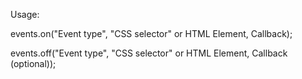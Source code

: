 Usage:

events.on("Event type", "CSS selector" or HTML Element, Callback);

events.off("Event type", "CSS selector" or HTML Element, Callback (optional));

